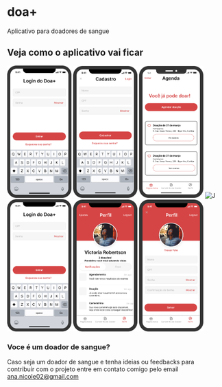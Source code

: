 # doa+
Aplicativo para doadores de sangue

## Veja como o aplicativo vai ficar
<p float="left">
    <img src="./assets/login.png" alt="J" width="150"/>
    <img src="./assets/cadastro.png" alt="J" width="150"/>
    <img src="./assets/agenda1.png" alt="J" width="150"/>
    <img src="./assets/carteirinha.png" alt="J" width="150"/>
    <img src="./assets/login.png" alt="J" width="150"/>
    <img src="./assets/perfil.png" alt="J" width="150"/>
    <img src="./assets/perfilEDIT.png" alt="J" width="150"/>
</p>

### Voce é um doador de sangue?
Caso seja um doador de sangue e tenha ideias ou feedbacks para contribuir com o projeto entre em contato comigo pelo email ana.nicole02@gmail.com